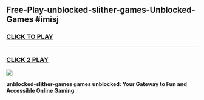 
## Free-Play-unblocked-slither-games-Unblocked-Games #imisj
<h3>
<a href="https://news.freeplayer.one?title=unblocked-slither-games&ref=8M">CLICK TO PLAY</a></h3>
<hr>

<h3>
<a href="https://news.freeplayer.one?title=unblocked-slither-games&ref=8M">CLICK 2 PLAY</a>
  
</h3>

<a href="https://news.freeplayer.one?title=unblocked-slither-games&ref=8M"><img src="https://clearcache.store/games.png"></a>


**unblocked-slither-games games unblocked: Your Gateway to Fun and Accessible Online Gaming**
